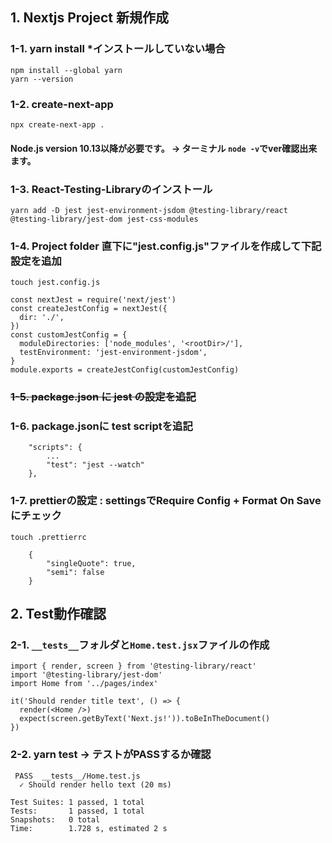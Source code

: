 ## 1. Nextjs Project 新規作成
### 1-1. yarn install *インストールしていない場合
    npm install --global yarn
    yarn --version
### 1-2.  create-next-app
    npx create-next-app .
#### Node.js version 10.13以降が必要です。 -> ターミナル `node -v`でver確認出来ます。
### 1-3.  React-Testing-Libraryのインストール
    yarn add -D jest jest-environment-jsdom @testing-library/react @testing-library/jest-dom jest-css-modules
### 1-4.  Project folder 直下に"jest.config.js"ファイルを作成して下記設定を追加
    touch jest.config.js
~~~
const nextJest = require('next/jest')
const createJestConfig = nextJest({
  dir: './',
})
const customJestConfig = {
  moduleDirectories: ['node_modules', '<rootDir>/'],
  testEnvironment: 'jest-environment-jsdom',
}
module.exports = createJestConfig(customJestConfig)
~~~
### ~~1-5.  package.json に jest の設定を追記~~
### 1-6.  package.jsonに test scriptを追記
~~~
    "scripts": {
        ...
        "test": "jest --watch"
    },
~~~
### 1-7.  prettierの設定 : settingsでRequire Config + Format On Saveにチェック
    touch .prettierrc
~~~
    {
        "singleQuote": true,
        "semi": false
    }
~~~  
## 2. Test動作確認
### 2-1. `__tests__`フォルダと`Home.test.jsx`ファイルの作成
~~~
import { render, screen } from '@testing-library/react'
import '@testing-library/jest-dom'
import Home from '../pages/index'

it('Should render title text', () => {
  render(<Home />)
  expect(screen.getByText('Next.js!')).toBeInTheDocument()
})
~~~
### 2-2. yarn test -> テストがPASSするか確認
~~~
 PASS  __tests__/Home.test.js
  ✓ Should render hello text (20 ms)

Test Suites: 1 passed, 1 total
Tests:       1 passed, 1 total
Snapshots:   0 total
Time:        1.728 s, estimated 2 s
~~~
